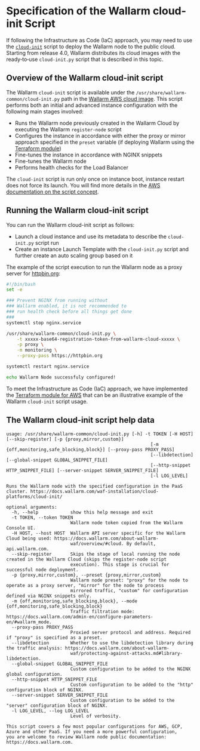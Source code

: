 # Specification of the Wallarm cloud-init Script

If following the Infrastructure as Code (IaC) approach, you may need to use the [`cloud-init`](https://cloudinit.readthedocs.io/en/latest/index.html) script to deploy the Wallarm node to the public cloud. Starting from release 4.0, Wallarm distributes its cloud images with the ready‑to‑use `cloud-init.py` script that is described in this topic.

## Overview of the Wallarm cloud-init script

The Wallarm `cloud-init` script is available under the `/usr/share/wallarm-common/cloud-init.py` path in the [Wallarm AWS cloud image](https://aws.amazon.com/marketplace/pp/prodview-5rl4dgi4wvbfe). This script performs both an initial and advanced instance configuration with the following main stages involved:

* Runs the Wallarm node previously created in the Wallarm Cloud by executing the Wallarm `register-node` script 
* Configures the instance in accordance with either the proxy or mirror approach specified in the `preset` variable (if deploying Wallarm using the [Terraform module](aws/terraform-module/overview.md))
* Fine-tunes the instance in accordance with NGINX snippets
* Fine-tunes the Wallarm node
* Performs health checks for the Load Balancer

The `cloud-init` script is run only once on instance boot, instance restart does not force its launch. You will find more details in the [AWS documentation on the script concept](https://docs.aws.amazon.com/AWSEC2/latest/UserGuide/user-data.html).

## Running the Wallarm cloud-init script

You can run the Wallarm cloud-init script as follows:

* Launch a cloud instance and use its metadata to describe the `cloud-init.py` script run
* Create an instance Launch Template with the `cloud-init.py` script and further create an auto scaling group based on it

The example of the script execution to run the Wallarm node as a proxy server for [httpbin.org](https://httpbin.org):

```bash
#!/bin/bash
set -e

### Prevent NGINX from running without
### Wallarm enabled, it is not recommended to
### run health check before all things get done
###
systemctl stop nginx.service

/usr/share/wallarm-common/cloud-init.py \
    -t xxxxx-base64-registration-token-from-wallarm-cloud-xxxxx \
    -p proxy \
    -m monitoring \
    --proxy-pass https://httpbin.org

systemctl restart nginx.service

echo Wallarm Node successfuly configured!
```

To meet the Infrastructure as Code (IaC) approach, we have implemented the [Terraform module for AWS](aws/terraform-module/overview.md) that can be an illustrative example of the Wallarm `cloud-init` script usage.

## The Wallarm cloud-init script help data

```plain
usage: /usr/share/wallarm-common/cloud-init.py [-h] -t TOKEN [-H HOST] [--skip-register] [-p {proxy,mirror,custom}]
                                                      [-m {off,monitoring,safe_blocking,block}] [--proxy-pass PROXY_PASS]
                                                      [--libdetection] [--global-snippet GLOBAL_SNIPPET_FILE]
                                                      [--http-snippet HTTP_SNIPPET_FILE] [--server-snippet SERVER_SNIPPET_FILE]
                                                      [-l LOG_LEVEL]

Runs the Wallarm node with the specified configuration in the PaaS cluster. https://docs.wallarm.com/waf-installation/cloud-
platforms/cloud-init/

optional arguments:
  -h, --help            show this help message and exit
  -t TOKEN, --token TOKEN
                        Wallarm node token copied from the Wallarm Console UI.
  -H HOST, --host HOST  Wallarm API server specific for the Wallarm Cloud being used: https://docs.wallarm.com/about-wallarm-
                        waf/overview/#cloud. By default, api.wallarm.com.
  --skip-register       Skips the stage of local running the node created in the Wallarm Cloud (skips the register-node script
                        execution). This stage is crucial for successful node deployment.
  -p {proxy,mirror,custom}, --preset {proxy,mirror,custom}
                        Wallarm node preset: "proxy" for the node to operate as a proxy server, "mirror" for the node to process
                        mirrored traffic, "custom" for configuration defined via NGINX snippets only.
  -m {off,monitoring,safe_blocking,block}, --mode {off,monitoring,safe_blocking,block}
                        Traffic filtration mode: https://docs.wallarm.com/admin-en/configure-parameters-en/#wallarm_mode.
  --proxy-pass PROXY_PASS
                        Proxied server protocol and address. Required if "proxy" is specified as a preset.
  --libdetection        Whether to use the libdetection library during the traffic analysis: https://docs.wallarm.com/about-wallarm-
                        waf/protecting-against-attacks.md#library-libdetection.
  --global-snippet GLOBAL_SNIPPET_FILE
                        Custom configuration to be added to the NGINX global configuration.
  --http-snippet HTTP_SNIPPET_FILE
                        Custom configuration to be added to the "http" configuration block of NGINX.
  --server-snippet SERVER_SNIPPET_FILE
                        Custom configuration to be added to the "server" configuration block of NGINX.
  -l LOG_LEVEL, --log LOG_LEVEL
                        Level of verbosity.

This script covers a few most popular configurations for AWS, GCP, Azure and other PaaS. If you need a more powerful configuration,
you are welcome to review Wallarm node public documentation: https://docs.wallarm.com.
```

